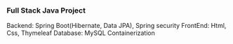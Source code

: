 ### Full Stack Java Project


Backend: Spring Boot(Hibernate, Data JPA), Spring security 
FrontEnd: Html, Css, Thymeleaf
Database: MySQL 
Containerization

